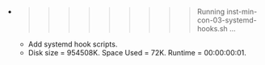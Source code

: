 * >>>>>>>>> Running inst-min-con-03-systemd-hooks.sh ...
  * Add systemd hook scripts.
  * Disk size = 954508K. Space Used = 72K. Runtime = 00:00:00:01.
